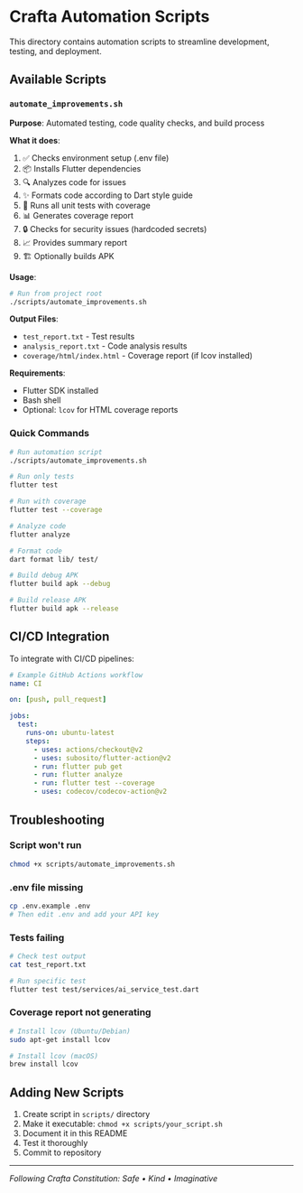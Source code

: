 # Crafta Automation Scripts

This directory contains automation scripts to streamline development, testing, and deployment.

## Available Scripts

### `automate_improvements.sh`

**Purpose**: Automated testing, code quality checks, and build process

**What it does**:
1. ✅ Checks environment setup (.env file)
2. 📦 Installs Flutter dependencies
3. 🔍 Analyzes code for issues
4. ✨ Formats code according to Dart style guide
5. 🧪 Runs all unit tests with coverage
6. 📊 Generates coverage report
7. 🔒 Checks for security issues (hardcoded secrets)
8. 📈 Provides summary report
9. 🏗️ Optionally builds APK

**Usage**:
```bash
# Run from project root
./scripts/automate_improvements.sh
```

**Output Files**:
- `test_report.txt` - Test results
- `analysis_report.txt` - Code analysis results
- `coverage/html/index.html` - Coverage report (if lcov installed)

**Requirements**:
- Flutter SDK installed
- Bash shell
- Optional: `lcov` for HTML coverage reports

### Quick Commands

```bash
# Run automation script
./scripts/automate_improvements.sh

# Run only tests
flutter test

# Run with coverage
flutter test --coverage

# Analyze code
flutter analyze

# Format code
dart format lib/ test/

# Build debug APK
flutter build apk --debug

# Build release APK
flutter build apk --release
```

## CI/CD Integration

To integrate with CI/CD pipelines:

```yaml
# Example GitHub Actions workflow
name: CI

on: [push, pull_request]

jobs:
  test:
    runs-on: ubuntu-latest
    steps:
      - uses: actions/checkout@v2
      - uses: subosito/flutter-action@v2
      - run: flutter pub get
      - run: flutter analyze
      - run: flutter test --coverage
      - uses: codecov/codecov-action@v2
```

## Troubleshooting

### Script won't run
```bash
chmod +x scripts/automate_improvements.sh
```

### .env file missing
```bash
cp .env.example .env
# Then edit .env and add your API key
```

### Tests failing
```bash
# Check test output
cat test_report.txt

# Run specific test
flutter test test/services/ai_service_test.dart
```

### Coverage report not generating
```bash
# Install lcov (Ubuntu/Debian)
sudo apt-get install lcov

# Install lcov (macOS)
brew install lcov
```

## Adding New Scripts

1. Create script in `scripts/` directory
2. Make it executable: `chmod +x scripts/your_script.sh`
3. Document it in this README
4. Test it thoroughly
5. Commit to repository

---

*Following Crafta Constitution: Safe • Kind • Imaginative*
